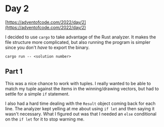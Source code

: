 # Day 2

[https://adventofcode.com/2022/day/2](https://adventofcode.com/2022/day/2)

I decided to use `cargo` to take advantage of the Rust analyzer. It makes the file structure more complicated, but also running the program is simpler since you don't _have_ to export the binary.

```
cargo run -- <solution number>
```

## Part 1

This was a nice chance to work with tuples. I really wanted to be able to match my tuple against the items in the winning/drawing vectors, but had to settle for a simple `if` statement.

I also had a hard time dealing with the `Result` object coming back for each line. The analyzer kept yelling at me about using `if let` and then saying it wasn't necessary. What I figured out was that I needed an `else` conditional on the `if let` for it to stop warning me.
